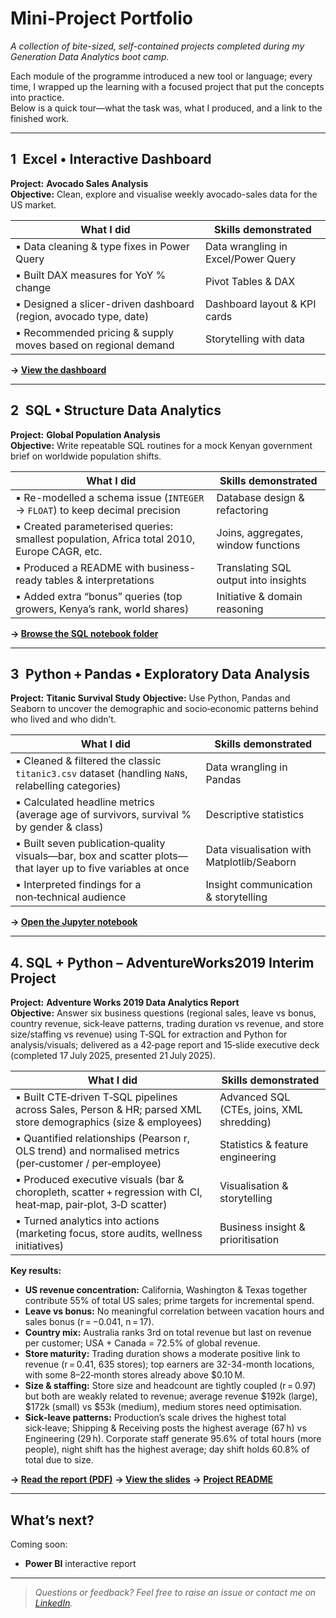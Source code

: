 # Mini-Project Portfolio  
_A collection of bite-sized, self-contained projects completed during my Generation Data Analytics boot camp._

Each module of the programme introduced a new tool or language; every time, I wrapped up the learning with a focused project that put the concepts into practice.  
Below is a quick tour—what the task was, what I produced, and a link to the finished work.

---

## 1 Excel • Interactive Dashboard  
**Project:** **Avocado Sales Analysis**  
**Objective:** Clean, explore and visualise weekly avocado-sales data for the US market.

| What I did | Skills demonstrated |
|------------|--------------------|
| ▪ Data cleaning & type fixes in Power Query | Data wrangling in Excel/Power Query |
| ▪ Built DAX measures for YoY % change | Pivot Tables & DAX |
| ▪ Designed a slicer-driven dashboard (region, avocado type, date) | Dashboard layout & KPI cards |
| ▪ Recommended pricing & supply moves based on regional demand | Storytelling with data |

**→ [View the dashboard](https://sites.google.com/view/avocadotrendanalysis/home)**

---

## 2 SQL • Structure Data Analytics  
**Project:** **Global Population Analysis**  
**Objective:** Write repeatable SQL routines for a mock Kenyan government brief on worldwide population shifts.

| What I did | Skills demonstrated |
|------------|--------------------|
| ▪ Re-modelled a schema issue (`INTEGER` → `FLOAT`) to keep decimal precision | Database design & refactoring |
| ▪ Created parameterised queries: smallest population, Africa total 2010, Europe CAGR, etc. | Joins, aggregates, window functions |
| ▪ Produced a README with business-ready tables & interpretations | Translating SQL output into insights |
| ▪ Added extra “bonus” queries (top growers, Kenya’s rank, world shares) | Initiative & domain reasoning |

**→ [Browse the SQL notebook folder](https://github.com/zaraanry/mini_project/tree/main/Global%20Population%20Analysis%20Project%20(SQL))**

---

## 3 Python + Pandas • Exploratory Data Analysis

**Project:** **Titanic Survival Study**
**Objective:** Use Python, Pandas and Seaborn to uncover the demographic and socio‑economic patterns behind who lived and who didn’t.

| What I did                                                                                                                    | Skills demonstrated                          |
| ----------------------------------------------------------------------------------------------------------------------------- | -------------------------------------------- |
| ▪ Cleaned & filtered the classic `titanic3.csv` dataset (handling `NaN`s, relabelling categories)                             | Data wrangling in Pandas                   |
| ▪ Calculated headline metrics (average age of survivors, survival % by gender & class)                                        | Descriptive statistics                     |
| ▪ Built seven publication‑quality visuals—bar, box and scatter plots—that layer up to five variables at once                  | Data visualisation with Matplotlib/Seaborn |
| ▪ Interpreted findings for a non‑technical audience | Insight communication & storytelling       |

**→ [Open the Jupyter notebook](https://github.com/zaraanry/mini_project/blob/main/Titanic%20Survival%20Analysis%20(Python)/titanic.ipynb)**

---


## 4. SQL + Python – AdventureWorks2019 Interim Project
**Project:** **Adventure Works 2019 Data Analytics Report**  
**Objective:** Answer six business questions (regional sales, leave vs bonus, country revenue, sick‑leave patterns, trading duration vs revenue, and store size/staffing vs revenue) using T‑SQL for extraction and Python for analysis/visuals; delivered as a 42‑page report and 15‑slide executive deck (completed 17 July 2025, presented 21 July 2025).

| What I did | Skills demonstrated |
|------------|--------------------|
| ▪ Built CTE‑driven T‑SQL pipelines across Sales, Person & HR; parsed XML store demographics (size & employees) | Advanced SQL (CTEs, joins, XML shredding) |
| ▪ Quantified relationships (Pearson r, OLS trend) and normalised metrics (per‑customer / per‑employee) | Statistics & feature engineering |
| ▪ Produced executive visuals (bar & choropleth, scatter + regression with CI, heat‑map, pair‑plot, 3‑D scatter) | Visualisation & storytelling |
| ▪ Turned analytics into actions (marketing focus, store audits, wellness initiatives) | Business insight & prioritisation |

**Key results:**
- **US revenue concentration:** California, Washington & Texas together contribute 55% of total US sales; prime targets for incremental spend.  
- **Leave vs bonus:** No meaningful correlation between vacation hours and sales bonus (r = −0.041, n = 17).  
- **Country mix:** Australia ranks 3rd on total revenue but last on revenue per customer; USA + Canada = 72.5% of global revenue.  
- **Store maturity:** Trading duration shows a moderate positive link to revenue (r = 0.41, 635 stores); top earners are 32-34-month locations, with some 8–22‑month stores already above $0.10 M.  
- **Size & staffing:** Store size and headcount are tightly coupled (r = 0.97) but both are weakly related to revenue; average revenue $192k (large), $172k (small) vs $53k (medium), medium stores need optimisation.  
- **Sick‑leave patterns:** Production’s scale drives the highest total sick‑leave; Shipping & Receiving posts the highest average (67 h) vs Engineering (29 h). Corporate staff generate 95.6% of total hours (more people), night shift has the highest average; day shift holds 60.8% of total due to size.  

**→ [Read the report (PDF)](https://github.com/zaraanry/mini_project/blob/main/Adventure%20Works%202019/Interim%20Project.pdf)** 
**→ [View the slides](https://github.com/zaraanry/mini_project/blob/main/Adventure%20Works%202019/Presentation.pdf)** 
**→ [Project README](https://github.com/zaraanry/mini_project/tree/main/Adventure%20Works%202019)**

---

## What’s next?

Coming soon:

* **Power BI** interactive report

---

> _Questions or feedback? Feel free to raise an issue or contact me on [LinkedIn](https://www.linkedin.com/in/zahra-noury-9a6b4535b/)._
